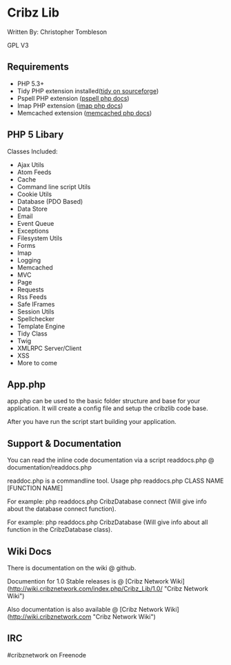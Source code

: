 Cribz Lib
=========
Written By: Christopher Tombleson

GPL V3

Requirements
------------
*   PHP 5.3+
*   Tidy PHP extension installed([tidy on sourceforge](http://tidy.sourceforge.net/ "Tidy"))
*   Pspell PHP extension ([pspell php docs](http://php.net/manual/en/pspell.requirements.php "Pspell"))
*   Imap PHP extension ([imap php docs](http://php.net/manual/en/book.imap.php "Imap"))
*   Memcached extension ([memcached php docs](http://php.net/manual/en/book.memcached.php "Memcached"))

PHP 5 Libary
------------
Classes Included:

*   Ajax Utils
*   Atom Feeds
*   Cache
*   Command line script Utils
*   Cookie Utils
*   Database (PDO Based)
*   Data Store
*   Email
*   Event Queue
*   Exceptions
*   Filesystem Utils
*   Forms
*   Imap
*   Logging
*   Memcached
*   MVC
*   Page
*   Requests
*   Rss Feeds
*   Safe IFrames
*   Session Utils
*   Spellchecker
*   Template Engine
*   Tidy Class
*   Twig
*   XMLRPC Server/Client
*   XSS
*   More to come

App.php
------------
app.php can be used to the basic folder structure and base for your application.
It will create a config file and setup the cribzlib code base.

After you have run the script start building your application.

Support & Documentation
--------------------------
You can read the inline code documentation via a script readdocs.php @ documentation/readdocs.php

readdoc.php is a commandline tool. Usage php readdocs.php CLASS NAME [FUNCTION NAME]

For example: php readdocs.php CribzDatabase connect (Will give info about the database connect function).

For example: php readdocs.php CribzDatabase (Will give info about all function in the CribzDatabase class).


Wiki Docs
--------------
There is documentation on the wiki @ github.

Documention for 1.0 Stable releases is @ [Cribz Network Wiki] (http://wiki.cribznetwork.com/index.php/Cribz_Lib/1.0/ "Cribz Network Wiki")

Also documentation is also available @ [Cribz Network Wiki] (http://wiki.cribznetwork.com "Cribz Network Wiki")

IRC
-----------
\#cribznetwork on Freenode
